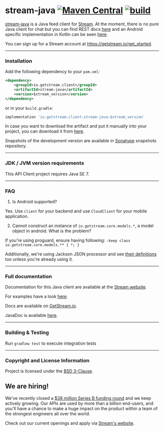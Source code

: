 # stream-java [![Maven Central](https://maven-badges.herokuapp.com/maven-central/io.getstream.client/stream-java/badge.svg?style=flat)](https://maven-badges.herokuapp.com/maven-central/io.getstream.client/stream-java) [![build](https://github.com/GetStream/stream-java/workflows/build/badge.svg)](https://github.com/GetStream/stream-java/actions)

[stream-java](https://github.com/GetStream/stream-java) is a Java feed client for [Stream](https://getstream.io/). At the moment, there is no pure Java client for chat but you can find REST docs [here](https://getstream.io/chat/docs_rest/) and an Android specific implementation in Kotlin can be seen [here](https://github.com/GetStream/stream-chat-android).

You can sign up for a Stream account at https://getstream.io/get_started.

---

### Installation

Add the following dependency to your `pom.xml`:

```xml
<dependency>
    <groupId>io.getstream.client</groupId>
    <artifactId>stream-java</artifactId>
    <version>$stream_version</version>
</dependency>
```

or in your `build.gradle`:

```gradle
implementation 'io.getstream.client:stream-java:$stream_version'
```

In case you want to download the artifact and put it manually into your project,
you can download it from [here](https://github.com/GetStream/stream-java/releases).

Snapshots of the development version are available in [Sonatype](https://oss.sonatype.org/content/repositories/snapshots/io/getstream/client/) snapshots repository.

---

### JDK / JVM version requirements

This API Client project requires Java SE 7.

---

### FAQ

1. Is Android supported?

Yes. Use `client` for your backend and use `CloudClient` for your mobile application.

2. Cannot construct an instance of `io.getstream.core.models.*`, a model object in android. What is the problem?

If you're using proguard, ensure having following: `-keep class io.getstream.core.models.** { *; }`

Additionally, we're using Jackson JSON processor and see [their definitions](https://github.com/FasterXML/jackson-docs/wiki/JacksonOnAndroid) too unless you're already using it.

---

### Full documentation

Documentation for this Java client are available at the [Stream website](https://getstream.io/docs/?language=java).

For examples have a look [here](https://github.com/GetStream/stream-java/tree/master/example/Example.java).

Docs are available on [GetStream.io](https://getstream.io/docs/?language=java).

JavaDoc is available [here](https://getstream.github.io/stream-java/).

---

### Building & Testing

Run `gradlew test` to execute integration tests

---

### Copyright and License Information

Project is licensed under the [BSD 3-Clause](LICENSE).

## We are hiring!

We've recently closed a [$38 million Series B funding round](https://techcrunch.com/2021/03/04/stream-raises-38m-as-its-chat-and-activity-feed-apis-power-communications-for-1b-users/) and we keep actively growing.
Our APIs are used by more than a billion end-users, and you'll have a chance to make a huge impact on the product within a team of the strongest engineers all over the world.

Check out our current openings and apply via [Stream's website](https://getstream.io/team/#jobs).
